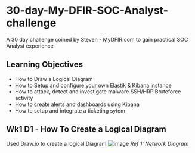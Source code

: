 # 30-day-My-DFIR-SOC-Analyst-challenge
A 30 day challenge coined by Steven - MyDFIR.com to gain practical SOC Analyst experience
## Learning Objectives

-	How to Draw a Logical Diagram
-	How to Setup and configure your own Elastik & Kibana instance
-	How to attack, detect and investigate malware SSH/HRP Bruteforce activity
-	How to create alerts and dashboards using Kibana
-	How to setup and integrate a ticketing sytem


## Wk1 D1 - How To Create a Logical Diagram
Used Draw.io to create a logical Diagram
![image](https://github.com/user-attachments/assets/61ee7241-b3ad-4192-bcde-fe7a507b9946)
*Ref 1: Network Diagram*
